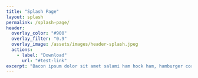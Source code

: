 ```yaml
---
title: "Splash Page"
layout: splash
permalink: /splash-page/
header:
  overlay_color: "#900"
  overlay_filter: "0.9"
  overlay_image: /assets/images/header-splash.jpeg
  actions:
    - label: "Download"
      url: "#test-link"
excerpt: "Bacon ipsum dolor sit amet salami ham hock ham, hamburger corned beef short ribs kielbasa biltong t-bone drumstick tri-tip tail sirloin pork chop."
---
```

